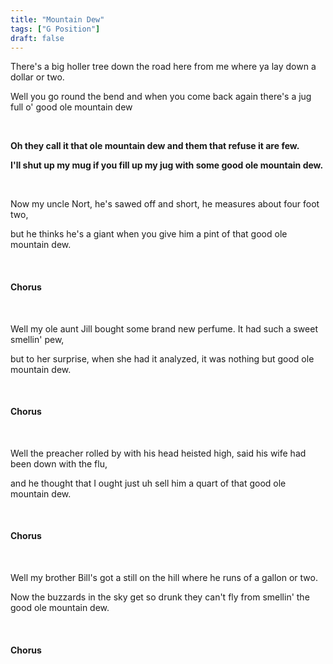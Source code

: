```yaml
---
title: "Mountain Dew"
tags: ["G Position"]
draft: false
---
```


There's a big holler tree down the road here from me where ya lay down a dollar or two.
 
Well you go round the bend and when you come back again there's a jug full o' good ole mountain dew

<br>

**Oh they call it that ole mountain dew and them that refuse it are few.**

**I'll shut up my mug if you fill up my jug with some good ole mountain dew.**

<br>

Now my uncle Nort, he's sawed off and short, he measures about four foot two,
 
but he thinks he's a giant when you give him a pint of that good ole mountain dew.

<br>

#### Chorus

<br>

Well my ole aunt Jill bought some brand new perfume. It had such a sweet smellin' pew,

but to her surprise, when she had it analyzed, it was nothing but good ole mountain dew.

<br>

#### Chorus

<br>

Well the preacher rolled by with his head heisted high, said his wife had been down with the flu, 

and he thought that I ought just uh sell him a quart of that good ole mountain dew.

<br>

#### Chorus

<br>

Well my brother Bill's got a still on the hill where he runs of a gallon or two.

Now the buzzards in the sky get so drunk they can't fly from smellin' the good ole mountain dew.

<br>

#### Chorus